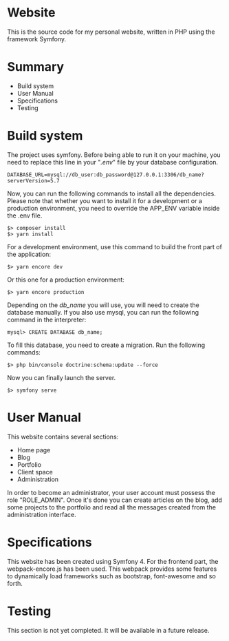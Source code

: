 # Website

This is the source code for my personal website, written in PHP using the framework Symfony.

# Summary

* Build system
* User Manual
* Specifications
* Testing

# Build system

The project uses symfony.
Before being able to run it on your machine, you need to replace this line in your "*.env*" file by your database
configuration.

```
DATABASE_URL=mysql://db_user:db_password@127.0.0.1:3306/db_name?serverVersion=5.7
```

Now, you can run the following commands to install all the dependencies.
Please note that whether you want to install it for a development or a production environment, you need to override the
APP_ENV variable inside the .env file.

```
$> composer install
$> yarn install
```

For a development environment, use this command to build the front part of the application:

```
$> yarn encore dev
```

Or this one for a production environment:

```
$> yarn encore production
```

Depending on the *db_name* you will use, you will need to create the database manually.
If you also use mysql, you can run the following command in the interpreter:

```
mysql> CREATE DATABASE db_name;
```

To fill this database, you need to create a migration. Run the following commands:

```
$> php bin/console doctrine:schema:update --force
```

Now you can finally launch the server.

```
$> symfony serve
```

# User Manual

This website contains several sections:

* Home page
* Blog
* Portfolio
* Client space
* Administration

In order to become an administrator, your user account must possess the role "ROLE_ADMIN".
Once it's done you can create articles on the blog, add some projects to the portfolio and read all the messages
created from the administration interface.

# Specifications

This website has been created using Symfony 4. For the frontend part, the webpack-encore.js has been used. This
webpack provides some features to dynamically load frameworks such as bootstrap, font-awesome and so forth.

# Testing

This section is not yet completed. It will be available in a future release.
